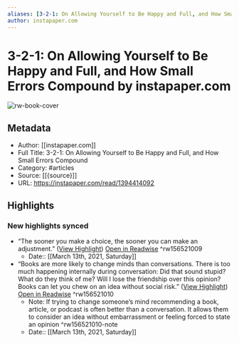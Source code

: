 ```yaml
---
aliases: [3-2-1: On Allowing Yourself to Be Happy and Full, and How Small Errors Compound, 3-2-1: On Allowing Yourself to Be Happy and Full, and How Small Errors Compound]
author: instapaper.com
---
```

# 3-2-1: On Allowing Yourself to Be Happy and Full, and How Small Errors Compound by instapaper.com

![rw-book-cover](https://readwise-assets.s3.amazonaws.com/static/images/article0.00998d930354.png)

## Metadata
- Author: [[instapaper.com]]
- Full Title: 3-2-1: On Allowing Yourself to Be Happy and Full, and How Small Errors Compound
- Category: #articles
- Source: [[{source}]]
- URL: https://instapaper.com/read/1394414092

## Highlights
### New highlights synced
- “The sooner you make a choice, the sooner you can make an adjustment.” ([View Highlight](https://instapaper.com/read/1394414092/15793126)) [Open in Readwise](https://readwise.io/open/156521009) ^rw156521009
    - Date:: [[March 13th, 2021, Saturday]]
- “Books are more likely to change minds than conversations.
  There is too much happening internally during conversation:
  Did that sound stupid?
  What do they think of me?
  Will I lose the friendship over this opinion?
  Books can let you chew on an idea without social risk.” ([View Highlight](https://instapaper.com/read/1394414092/15793131)) [Open in Readwise](https://readwise.io/open/156521010) ^rw156521010
    - Note: If trying to change someone’s mind recommending a book, article, or podcast is often better than a conversation. It allows them to consider an idea without embarrassment or feeling forced to state an opinion ^rw156521010-note
    - Date:: [[March 13th, 2021, Saturday]]
